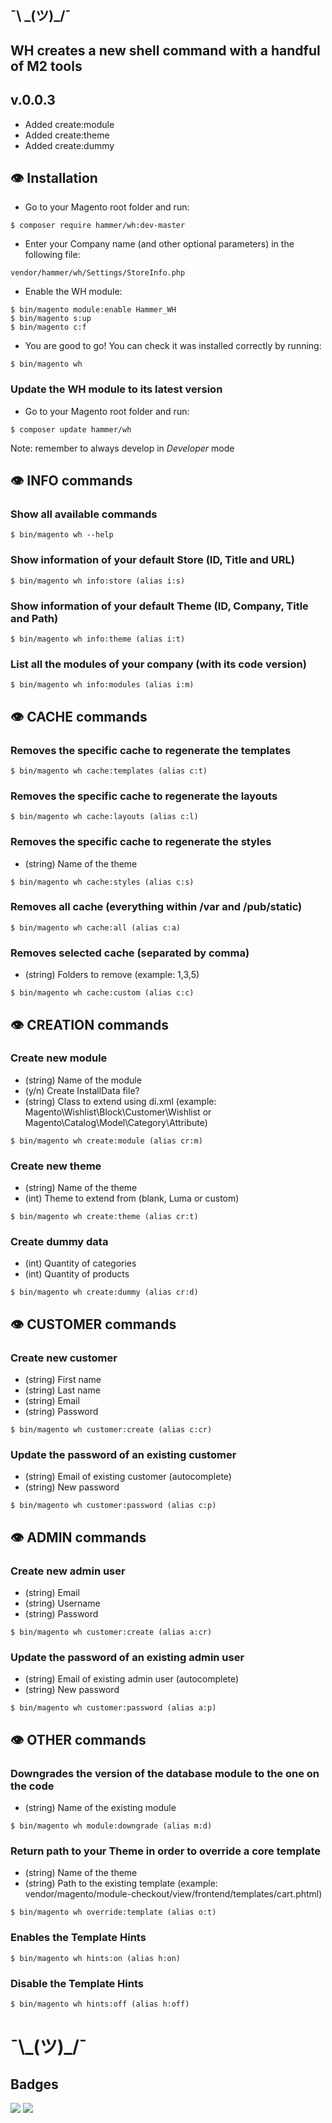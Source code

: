 ## ¯\ \_(ツ)_/¯
## WH creates a new shell command with a handful of M2 tools

## v.0.0.3

- Added create:module
- Added create:theme
- Added create:dummy

## :eye: Installation

- Go to your Magento root folder and run:
```
$ composer require hammer/wh:dev-master
```
- Enter your Company name (and other optional parameters) in the following file:
```
vendor/hammer/wh/Settings/StoreInfo.php
```
- Enable the WH module:
```
$ bin/magento module:enable Hammer_WH
$ bin/magento s:up
$ bin/magento c:f
```
- You are good to go! You can check it was installed correctly by running:
```
$ bin/magento wh
```

### Update the WH module to its latest version

- Go to your Magento root folder and run:
```
$ composer update hammer/wh
```

Note: remember to always develop in *Developer* mode



## :eye: INFO commands

### Show all available commands 

```
$ bin/magento wh --help
```

### Show information of your default Store (ID, Title and URL)

```
$ bin/magento wh info:store (alias i:s)
```

### Show information of your default Theme (ID, Company, Title and Path)

```
$ bin/magento wh info:theme (alias i:t)
```

### List all the modules of your company (with its code version)

```
$ bin/magento wh info:modules (alias i:m)
```



## :eye: CACHE commands

### Removes the specific cache to regenerate the templates

```
$ bin/magento wh cache:templates (alias c:t)
```

### Removes the specific cache to regenerate the layouts

```
$ bin/magento wh cache:layouts (alias c:l)
```

### Removes the specific cache to regenerate the styles
* (string) Name of the theme

```
$ bin/magento wh cache:styles (alias c:s)
```

### Removes all cache (everything within /var and /pub/static) 

```
$ bin/magento wh cache:all (alias c:a)
```

### Removes selected cache (separated by comma) 
* (string) Folders to remove (example: 1,3,5)
```
$ bin/magento wh cache:custom (alias c:c)
```



## :eye: CREATION commands

### Create new module
* (string) Name of the module
* (y/n) Create InstallData file?
* (string) Class to extend using di.xml (example: Magento\Wishlist\Block\Customer\Wishlist or Magento\Catalog\Model\Category\Attribute)
```
$ bin/magento wh create:module (alias cr:m)
```

### Create new theme
* (string) Name of the theme
* (int) Theme to extend from (blank, Luma or custom)
```
$ bin/magento wh create:theme (alias cr:t)
```

### Create dummy data
* (int) Quantity of categories
* (int) Quantity of products
```
$ bin/magento wh create:dummy (alias cr:d)
```


## :eye: CUSTOMER commands

### Create new customer
* (string) First name
* (string) Last name
* (string) Email
* (string) Password
```
$ bin/magento wh customer:create (alias c:cr)
```

### Update the password of an existing customer
* (string) Email of existing customer (autocomplete)
* (string) New password
```
$ bin/magento wh customer:password (alias c:p)
```



## :eye: ADMIN commands

### Create new admin user
* (string) Email
* (string) Username
* (string) Password
```
$ bin/magento wh customer:create (alias a:cr)
```

### Update the password of an existing admin user
* (string) Email of existing admin user (autocomplete)
* (string) New password
```
$ bin/magento wh customer:password (alias a:p)
```



## :eye: OTHER commands

### Downgrades the version of the database module to the one on the code
* (string) Name of the existing module
```
$ bin/magento wh module:downgrade (alias m:d)
```

### Return path to your Theme in order to override a core template
* (string) Name of the theme
* (string) Path to the existing template (example: vendor/magento/module-checkout/view/frontend/templates/cart.phtml)
```
$ bin/magento wh override:template (alias o:t)
```

### Enables the Template Hints

```
$ bin/magento wh hints:on (alias h:on)
```

### Disable the Template Hints

```
$ bin/magento wh hints:off (alias h:off)
```




# ¯\\\_(ツ)\_/¯

## Badges

![](https://img.shields.io/badge/license-MIT-blue.svg)
![](https://img.shields.io/badge/status-stable-green.svg)

